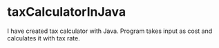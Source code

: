 # taxCalculatorInJava
I have created tax calculator with Java. Program takes input as cost and calculates it with tax rate.
